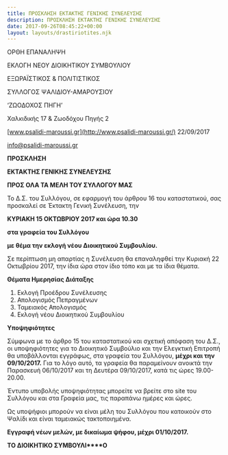 ```yaml
---
title: ΠΡΟΣΚΛΗΣΗ ΕΚΤΑΚΤΗΣ ΓΕΝΙΚΗΣ ΣΥΝΕΛΕΥΣΗΣ
description: ΠΡΟΣΚΛΗΣΗ ΕΚΤΑΚΤΗΣ ΓΕΝΙΚΗΣ ΣΥΝΕΛΕΥΣΗΣ
date: 2017-09-26T08:45:22+00:00
layout: layouts/drastiriotites.njk
---
```

ΟΡΘΗ ΕΠΑΝΑΛΗΨΗ

ΕΚΛΟΓΗ ΝΕΟΥ ΔΙΟΙΚΗΤΙΚΟΥ ΣΥΜΒΟΥΛΙΟΥ
<!-- excerpt -->
ΕΞΩΡΑΪΣΤΙΚΟΣ &amp; ΠΟΛΙΤΙΣΤΙΚΟΣ

ΣΥΛΛΟΓΟΣ ΨΑΛΙΔΙΟΥ-ΑΜΑΡΟΥΣΙΟΥ

‘ΖΩΟΔΟΧΟΣ ΠΗΓΗ’

Χαλκιδικής 17 &amp; Ζωοδόχου Πηγής 2

[www.psalidi-maroussi.gr](http://www.psalidi-maroussi.gr/) 22/09/2017

info@psalidi-maroussi.gr

**ΠΡΟΣΚΛΗΣΗ**

**ΕΚΤΑΚΤΗΣ ΓΕΝΙΚΗΣ ΣΥΝΕΛΕΥΣΗΣ**

 **ΠΡΟΣ ΟΛΑ ΤΑ ΜΕΛΗ ΤΟΥ ΣΥΛΛΟΓΟΥ ΜΑΣ**

Το Δ.Σ. του Συλλόγου, σε εφαρμογή του άρθρου 16 του καταστατικού, σας προσκαλεί σε Έκτακτη Γενική Συνέλευση, την

**ΚΥΡΙΑΚΗ 15 ΟΚΤΩΒΡΙΟΥ 2017 και ώρα 10.30**

**στα γραφεία του Συλλόγου**

**με θέμα την εκλογή νέου Διοικητικού Συμβουλίου.**

Σε περίπτωση μη απαρτίας η Συνέλευση θα επαναληφθεί την Κυριακή 22 Οκτωβρίου 2017, την ίδια ώρα στον ίδιο τόπο και με τα ίδια θέματα.

 **Θέματα Ημερησίας Διάταξης**

1. Εκλογή Προέδρου Συνέλευσης
2. Απολογισμός Πεπραγμένων
3. Ταμειακός Απολογισμός
4. Εκλογή νέου Διοικητικού Συμβουλίου

 **Υποψηφιότητες**

Σύμφωνα με το άρθρο 15 του καταστατικού και σχετική απόφαση του Δ.Σ., οι υποψηφιότητες για το Διοικητικό Συμβούλιο και την Ελεγκτική Επιτροπή θα υποβάλλονται εγγράφως, στα γραφεία του Συλλόγου, **μέχρι και την 09/10/2017.** Για το λόγο αυτό, τα γραφεία θα παραμείνουν ανοικτά την Παρασκευή 06/10/2017 και τη Δευτέρα 09/10/2017, κατά τις ώρες 19.00-20.00.

Έντυπο υποβολής υποψηφιότητας μπορείτε να βρείτε στο site του Συλλόγου και στα Γραφεία μας, τις παραπάνω ημέρες και ώρες.

Ως υποψήφιοι μπορούν να είναι μέλη του Συλλόγου που κατοικούν στο Ψαλίδι και είναι ταμειακώς τακτοποιημένα.

**Εγγραφή νέων μελών, με δικαίωμα ψήφου, μέχρι 01/10/2017.**

 **ΤΟ ΔΙΟΙΚΗΤΙΚΟ ΣΥΜΒΟΥΛΙ****O**
